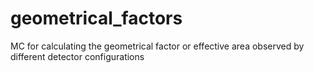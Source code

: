 # geometrical_factors
MC for calculating the geometrical factor or effective area observed by different detector configurations
